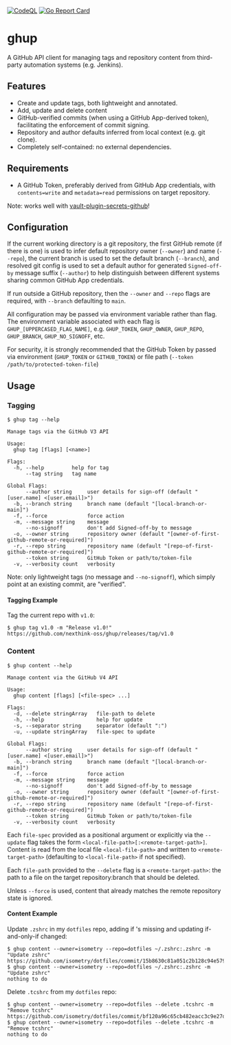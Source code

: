 [![CodeQL](https://github.com/nexthink-oss/ghup/actions/workflows/codeql.yml/badge.svg)](https://github.com/nexthink-oss/ghup/actions/workflows/codeql.yml)
[![Go Report Card](https://goreportcard.com/badge/github.com/nexthink-oss/ghup)](https://goreportcard.com/report/github.com/nexthink-oss/ghup)

# ghup

A GitHub API client for managing tags and repository content from third-party automation systems (e.g. Jenkins).

## Features

* Create and update tags, both lightweight and annotated.
* Add, update and delete content
* GitHub-verified commits (when using a GitHub App-derived token), facilitating the enforcement of commit signing.
* Repository and author defaults inferred from local context (e.g. git clone).
* Completely self-contained: no external dependencies.

## Requirements

* A GitHub Token, preferably derived from GitHub App credentials, with `contents=write` and `metadata=read` permissions on target repository.

Note: works well with [vault-plugin-secrets-github](https://github.com/martinbaillie/vault-plugin-secrets-github)!

## Configuration

If the current working directory is a git repository, the first GitHub remote (if there is one) is used to infer default repository owner (`--owner`) and name (`--repo`), the current branch is used to set the default branch (`--branch`), and resolved git config is used to set a default author for generated `Signed-off-by` message suffix (`--author`) to help distinguish between different systems sharing common GitHub App credentials.

If run outside a GitHub repository, then the `--owner` and `--repo` flags are required, with `--branch` defaulting to `main`.

All configuration may be passed via environment variable rather than flag. The environment variable associated with each flag is `GHUP_[UPPERCASED_FLAG_NAME]`, e.g. `GHUP_TOKEN`, `GHUP_OWNER`, `GHUP_REPO`, `GHUP_BRANCH`, `GHUP_NO_SIGNOFF`, etc.

For security, it is strongly recommended that the GitHub Token by passed via environment (`GHUP_TOKEN` or `GITHUB_TOKEN`) or file path (`--token /path/to/protected-token-file`)

## Usage

### Tagging

```console
$ ghup tag --help

Manage tags via the GitHub V3 API

Usage:
  ghup tag [flags] [<name>]

Flags:
  -h, --help         help for tag
      --tag string   tag name

Global Flags:
      --author string     user details for sign-off (default "[user.name] <[user.email]>")
  -b, --branch string     branch name (default "[local-branch-or-main]")
  -f, --force             force action
  -m, --message string    message
      --no-signoff        don't add Signed-off-by to message
  -o, --owner string      repository owner (default "[owner-of-first-github-remote-or-required]")
  -r, --repo string       repository name (default "[repo-of-first-github-remote-or-required]")
      --token string      GitHub Token or path/to/token-file
  -v, --verbosity count   verbosity
```

Note: only lightweight tags (no message and `--no-signoff`), which simply point at an existing commit, are "verified".

#### Tagging Example

Tag the current repo with `v1.0`:

```console
$ ghup tag v1.0 -m "Release v1.0!"
https://github.com/nexthink-oss/ghup/releases/tag/v1.0
```

### Content

```console
$ ghup content --help

Manage content via the GitHub V4 API

Usage:
  ghup content [flags] [<file-spec> ...]

Flags:
  -d, --delete stringArray   file-path to delete
  -h, --help                 help for update
  -s, --separator string     separator (default ":")
  -u, --update stringArray   file-spec to update

Global Flags:
      --author string     user details for sign-off (default "[user.name] <[user.email]>")
  -b, --branch string     branch name (default "[local-branch-or-main]")
  -f, --force             force action
  -m, --message string    message
      --no-signoff        don't add Signed-off-by to message
  -o, --owner string      repository owner (default "[owner-of-first-github-remote-or-required]")
  -r, --repo string       repository name (default "[repo-of-first-github-remote-or-required]")
      --token string      GitHub Token or path/to/token-file
  -v, --verbosity count   verbosity
```

Each `file-spec` provided as a positional argument or explicitly via the `--update` flag takes the form `<local-file-path>[:<remote-target-path>]`. Content is read from the local file `<local-file-path>` and written to `<remote-target-path>` (defaulting to `<local-file-path>` if not specified).

Each `file-path` provided to the `--delete` flag is a `<remote-target-path>`: the path to a file on the target repository:branch that should be deleted.

Unless `--force` is used, content that already matches the remote repository state is ignored.

#### Content Example

Update `.zshrc` in my `dotfiles` repo, adding if 's missing and updating if-and-only-if changed:

```console
$ ghup content --owner=isometry --repo=dotfiles ~/.zshrc:.zshrc -m "Update zshrc"
https://github.com/isometry/dotfiles/commit/15b8630c81a051c2b128c94e5796c5d9c2bc8846
$ ghup content --owner=isometry --repo=dotfiles ~/.zshrc:.zshrc -m "Update zshrc"
nothing to do
```

Delete `.tcshrc` from my `dotfiles` repo:

```console
$ ghup content --owner=isometry --repo=dotfiles --delete .tcshrc -m "Remove tcshrc"
https://github.com/isometry/dotfiles/commit/bf120a96c65cb482eacc3c9e27d2d0935d108eca
$ ghup content --owner=isometry --repo=dotfiles --delete .tcshrc -m "Remove tcshrc"
nothing to do
```

